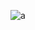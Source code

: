

![a](https://user-images.githubusercontent.com/88802551/181411660-ce685972-d92f-4b23-ac4a-dcb52bd45477.png)
